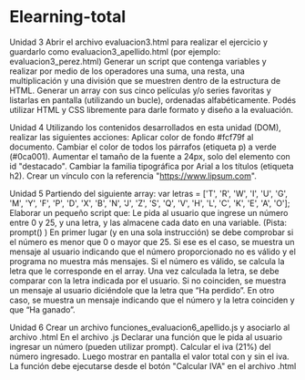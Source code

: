 # Elearning-total

Unidad 3
Abrir el archivo evaluacion3.html para realizar el ejercicio y guardarlo como evaluacion3_apellido.html (por ejemplo: evaluacion3_perez.html)
Generar un script que contenga variables y realizar por medio de los operadores una suma, una resta, una multiplicación y una división que se muestren dentro de la estructura de HTML.
Generar un array con sus cinco películas y/o series favoritas y listarlas en pantalla (utilizando un bucle), ordenadas alfabéticamente.
Podés utilizar HTML y CSS libremente para darle formato y diseño a la evaluación.

Unidad 4
Utilizando los contenidos desarrollados en esta unidad (DOM), realizar las siguientes acciones:
Aplicar color de fondo #fcf79f al documento.
Cambiar el color de todos los párrafos (etiqueta p) a verde (#0ca001).
Aumentar el tamaño de la fuente a 24px, solo del elemento con id "destacado".
Cambiar la familia tipográfica por Arial a los títulos (etiqueta h2).
Crear un vínculo con la referencia "https://www.lipsum.com".

Unidad 5
Partiendo del siguiente array: 
var letras = ['T', 'R', 'W', 'I', 'U', 'G', 'M', 'Y', 'F', 'P', 'D', 'X', 'B', 'N', 'J', 'Z', 'S', 'Q', 'V', 'H', 'L', 'C', 'K', 'E', 'A', 'O'];
Elaborar un pequeño script que: 
Le pida al usuario que ingrese un número entre 0 y 25, y una letra, y las almacene cada dato en una variable. (Pista: prompt() ) 
En primer lugar (y en una sola instrucción) se debe comprobar si el número es menor que 0 o mayor que 25. Si ese es el caso, se muestra un mensaje al usuario indicando que el número proporcionado no es válido y el programa no muestra más mensajes.
Si el número es válido, se calcula la letra que le corresponde en el array.
Una vez calculada la letra, se debe comparar con la letra indicada por el usuario. Si no coinciden, se muestra un mensaje al usuario diciéndole que la letra que “Ha perdido”. En otro caso, se muestra un mensaje indicando que el número y la letra coinciden y que “Ha ganado”.

Unidad 6
Crear un archivo funciones_evaluacion6_apellido.js y asociarlo al archivo .html
En el archivo .js
Declarar una función que le pida al usuario ingresar un número (pueden utilizar prompt).
Calcular el iva (21%) del número ingresado. 
Luego mostrar en pantalla el valor total con y sin el iva.
La función debe ejecutarse desde el botón "Calcular IVA" en el archivo .html